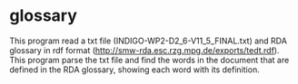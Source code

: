 # glossary

This program read a txt file (INDIGO-WP2-D2_6-V11_5_FINAL.txt) and  RDA glossary in rdf format (http://smw-rda.esc.rzg.mpg.de/exports/tedt.rdf).  This program parse the txt file and find the words in the document that are defined in the RDA glossary, showing each word with its definition.
